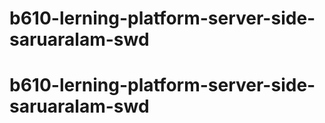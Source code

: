 # b610-lerning-platform-server-side-saruaralam-swd
# b610-lerning-platform-server-side-saruaralam-swd
